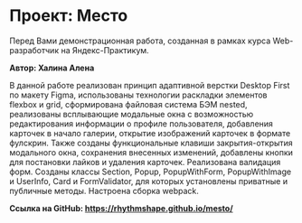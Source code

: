 # Проект: Место

Перед Вами демонстрационная работа, созданная в рамках курса Web-разработчик на Яндекс-Практикум.

**Автор: Халина Алена**

В данной работе реализован принцип адаптивной верстки Desktop First по макету Figma, использованы технологии раскладки элементов flexbox и grid, сформирована файловая система БЭМ nested, реализованы всплывающие модальные окна с возможностью редактирования информации о профиле пользователя, добавления карточек в начало галерии, открытие изображений карточек в формате фулскрин. Также созданы функциональные клавиши закрытия-открытия модального окна, сохранения внесенных изменений, добавлены кнопки для постановки лайков и удаления карточек. Реализована валидация форм.
Созданы классы Section, Popup, PopupWithForm, PopupWithImage и UserInfo, Card и FormValidator, для которых установлены приватные и публичные методы.
Настроена сборка webpack.

**Ссылка на GitHub: https://rhythmshape.github.io/mesto/**
